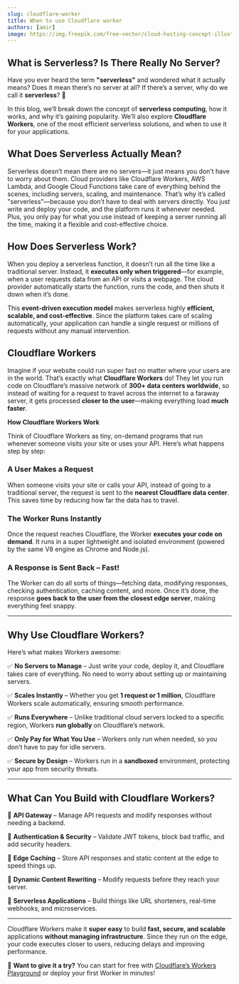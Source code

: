 ```yaml
---
slug: cloudflare-worker
title: When to use Cloudflare worker
authors: [amir]
image: https://img.freepik.com/free-vector/cloud-hosting-concept-illustration_114360-650.jpg
---
```



## What is Serverless? Is There Really No Server?

Have you ever heard the term **"serverless"** and wondered what it actually means? Does it mean there’s no server at all? If there’s a server, why do we call it **serverless**? 🤔
<!-- truncate -->

In this blog, we’ll break down the concept of **serverless computing**, how it works, and why it’s gaining popularity. We’ll also explore **Cloudflare Workers**, one of the most efficient serverless solutions, and when to use it for your applications.

## **What Does Serverless Actually Mean?**

Serverless doesn’t mean there are no servers—it just means you don’t have to worry about them. Cloud providers like Cloudflare Workers, AWS Lambda, and Google Cloud Functions take care of everything behind the scenes, including servers, scaling, and maintenance. That’s why it’s called "serverless"—because you don’t have to deal with servers directly. You just write and deploy your code, and the platform runs it whenever needed. Plus, you only pay for what you use instead of keeping a server running all the time, making it a flexible and cost-effective choice.

## **How Does Serverless Work?**

When you deploy a serverless function, it doesn’t run all the time like a traditional server. Instead, it **executes only when triggered**—for example, when a user requests data from an API or visits a webpage. The cloud provider automatically starts the function, runs the code, and then shuts it down when it’s done.

This **event-driven execution model** makes serverless highly **efficient, scalable, and cost-effective**. Since the platform takes care of scaling automatically, your application can handle a single request or millions of requests without any manual intervention.

## **Cloudflare Workers**

Imagine if your website could run super fast no matter where your users are in the world. That’s exactly what **Cloudflare Workers** do! They let you run code on Cloudflare’s massive network of **300+ data centers worldwide**, so instead of waiting for a request to travel across the internet to a faraway server, it gets processed **closer to the user**—making everything load **much faster**.

**How Cloudflare Workers Work**

Think of Cloudflare Workers as tiny, on-demand programs that run whenever someone visits your site or uses your API. Here’s what happens step by step:

### A User Makes a Request

When someone visits your site or calls your API, instead of going to a traditional server, the request is sent to the **nearest Cloudflare data center**. This saves time by reducing how far the data has to travel.

### The Worker Runs Instantly

Once the request reaches Cloudflare, the Worker **executes your code on demand**. It runs in a super lightweight and isolated environment (powered by the same V8 engine as Chrome and Node.js).

### A Response is Sent Back – Fast!

The Worker can do all sorts of things—fetching data, modifying responses, checking authentication, caching content, and more. Once it’s done, the response **goes back to the user from the closest edge server**, making everything feel snappy.

---

## **Why Use Cloudflare Workers?**

Here’s what makes Workers awesome:

✅ **No Servers to Manage** – Just write your code, deploy it, and Cloudflare takes care of everything. No need to worry about setting up or maintaining servers.

✅ **Scales Instantly** – Whether you get **1 request or 1 million**, Cloudflare Workers scale automatically, ensuring smooth performance.

✅ **Runs Everywhere** – Unlike traditional cloud servers locked to a specific region, Workers **run globally** on Cloudflare’s network.

✅ **Only Pay for What You Use** – Workers only run when needed, so you don’t have to pay for idle servers.

✅ **Secure by Design** – Workers run in a **sandboxed** environment, protecting your app from security threats.

---

## **What Can You Build with Cloudflare Workers?**

🔹 **API Gateway** – Manage API requests and modify responses without needing a backend.

🔹 **Authentication & Security** – Validate JWT tokens, block bad traffic, and add security headers.

🔹 **Edge Caching** – Store API responses and static content at the edge to speed things up.

🔹 **Dynamic Content Rewriting** – Modify requests before they reach your server.

🔹 **Serverless Applications** – Build things like URL shorteners, real-time webhooks, and microservices.

---

Cloudflare Workers make it **super easy** to build **fast, secure, and scalable** applications **without managing infrastructure**. Since they run on the edge, your code executes closer to users, reducing delays and improving performance.

🚀 **Want to give it a try?** You can start for free with [Cloudflare’s Workers Playground](https://workers.cloudflare.com/playground#LYVwNgLglgDghgJwgegGYHsHALQBM4RwDcABAEbogB2+CAngLzbPYDqApmQNJQQBimYACFKNRHQBqADVwBNAI50oABjIBlAJLKAorKggAXCxYduvAVhHVakmQqWrNOvSACwAKADC6KhHa-sABEoAGcYdBDeKB8DEgwsPAJiEio4YHYGACJ8QgA6ACsQzNJUKDB-NIzspIKij29ffwhsABU6GHZYuBgYMCgAYwJoqmR8uAA3OBD+hFgIAGpgdFxwdg8PdgAPcKQSXHZUOHAIEgBvdwBIVPTYzO1NtN72EgBBAAUNTIAaS8IAcxCsQA2pkto9yt8SJlulBIZkEOwwj4QuxMgBdH4AXyI7g8xmYph4-EEVjE9GkckUKnUWl0+nqPj8AWCSMi0BicUEiUIpGuVSgNC2tWKcTKFXSWQF+02woZjQCbQ6XR6fUG7JGY0m01mMAWSxW5XW7igwB2JwA7uwwP10Ok4ghbVDLdbbexcgALCDAMDFdzuZAAKgD7hIAZIAAEIO12PtUGcAPJkfLsfoQTEkbRUcYhgPIP1bM17A5HSBnS6B4MXUMR+AINJnABK7HkIERaZICJbbcu1fDtfrp0z43T-mzVbDfcQA-uKZA6oafk27dTmx7E4REBACCoITObwdwFC7AAPE2kTv2AA+TFrvMXKZ0Kj9OLsCD9d0ACk7rZCEC+JFHf8VwASjLC4LhtHcTi3MASAYFJ2HNEgAFUGwAGS-ZsfwgXIYOAnFwMgkJ0HKXIwHQP4PwAAwACStciSAAElOVJxigP4CEwXCUQQF4-iadMCBIeAIHdJjThg3IRPdPlMQAQio-C-XAqA4w-STpL5OCGHgzJkBhTJQPOcCLmQZASFkSgSBtcBcBIOAwGI6yHNguASFEqAEDs2so1eD4SHddgEUuQjkROHI3PguBzTgXgSBNM0P0yXJkAi4UlJMjctyoEgz3CC9ah8D8Ioyi4b3ArLtwQpC8uRdgP2dG10n-YzwMCuB9gQQEwJMzJIKZZoow6TJbkXFBPW9b4QrKn5wMxDLMSxHE8XxQlzBJUQbApexqScOk3C8RkmiCUJwjZYZYniHAIt5Soska10PS9H0SjFPl7qtJq3Qmn05QG1po1iMbkF6WKqCNY85MCeNPBaWQ3m0ALnsvdxjx+kgwDgKg-iyfxMhRi40fYDqCcJ9JCGs91EBRCAsmQlo+GwAAOTISGQUnj3JtzPQgGBsCwqBxiyKRsGQl5sG8U0hjICFrKO3wsg0bQGBjfjWfZkLOdfNz3syNjELNVn+qae6oFwUSGH2Nj+nYbBzTN0T-wFKIHOwaYHIyABGXJlHVjnoAgcpL08ciQFwVBMYREhWEwABrILdzeTG6D+B1rGPZAA6DzW+ioWPpoRMAsl-OhyhCQLX0yab3QRVAsh5mBATM0GU7TmhcitmAHVwXJ+lD8PI7dK3kAe9I3ajUj+hCIoQo1wnkHa3AUcuY8KFwOgOdwQXrMx6esgjxBEXx6bjxNP4SBCBB+nriBeabkHk9TzaO-YcYu+WXv+4PhEX-GNBB5CFJbGftNapUFhzYAYNSaEy3uMHeUwQj3TjgnbA5E-joHxhnWB0DjwwGgRcDgLp0hyRQiidy7pQgkCTnAVum13LoHcm2PYsxxjPDcjHBA8cEBAQRAQNhRYlj0Omhccuh8SA+Fzuwf8WM7LmkCjlXh68iy9HQHQPYnkUyBzURABholniq2eGQNRNNoDYxICAGA9lhEh0oAPMRcB+g2V8LkE+IMcHuk9peVgVMTiUPYcghAAB+DOHicF4OES8EgNiw7f2eBwrh8VdwACkJhwDUDMOYct9gkDoFZc0sw-DkKElTGgZccmUAQCQS0ZBhFsnYAAcl3DRFoLQ3juTrKgUoz4t4IlTGANRAoolf0Ho0gCuB+IY3QGqYYu5EB0L0cI80mAwC4GkWAci9szG5JAPQyZapng2myX3CIzwdHlK3ABGg5ieK7kGZgTqQiTIXAROeOyZy9HABIEsKOLYBix36a48JJk0aeJaPQeKJxtldStKgEJniT5ApMvGHKUKMYHF8bMi+4I4kBKKRijs1AqACnPj4chlC6m5AslZQYVBhExjinFPorD7JXJRKcwKHZETHF3IFH+GYt4nD0cJAgYk4AUGZWc-SMAoCPJMmygK6AkJCrBKaco0dcUlNwGUrenSgpNA7JQPwgCqU7JpfZRyDD6UQGEUKw5pyGHyrkQQUZZ1IgyzYVcsgswtkVIQkueK+w3JnL6KgN0gKObIEgQKAmGc14b1RgvZGuJ3D4jYJwIkFhhCbXENtKkjhaQuD+sdFkZ0ogciutyZIusuYRRFKUcousZboDIJkItCpAb2RVAMIYPhRjEXBsm04fVbQiSgGQMovA6AAH0ciogMJkAATMoBdAAWbAygADM66ADs3xh1S2gOOvoUYp0HwBCNEEVBljsEKFOpqIl0RfEyFGqgU79SrBGpkKUQpCiZExCtYwa1iSWGzeSOweaaTOH0MwDwQA) or deploy your first Worker in minutes!




